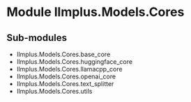 Module llmplus.Models.Cores
===========================

Sub-modules
-----------
* llmplus.Models.Cores.base_core
* llmplus.Models.Cores.huggingface_core
* llmplus.Models.Cores.llamacpp_core
* llmplus.Models.Cores.openai_core
* llmplus.Models.Cores.text_splitter
* llmplus.Models.Cores.utils